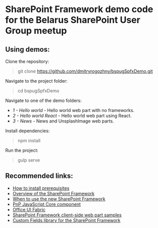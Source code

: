 # SharePoint Framework demo code for the Belarus SharePoint User Group meetup

## Using demos:
Clone the repository: 
> git clone https://github.com/dmitryrogozhny/bspugSpfxDemo.git

Navigate to the project folder:
> cd bspugSpfxDemo

Navigate to one of the demo folders:
* *1 - Hello world* - Hello world web part with no frameworks.
* *2 - Hello world React* - Hello world web part using React.
* *3 - News* - News and UnsplashImage web parts.

Install dependencies:
> npm install

Run the project:
> gulp serve

## Recommended links:
* [How to install prerequisites](https://dev.office.com/sharepoint/docs/spfx/set-up-your-development-environment)
* [Overview of the SharePoint Framework](https://dev.office.com/sharepoint/docs/spfx/sharepoint-framework-overview)
* [When to use the new SharePoint Framework](https://blog.mastykarz.nl/when-use-sharepoint-framework/)
* [PnP JavaScript Core component](https://github.com/SharePoint/PnP-JS-Core)
* [Office UI Fabric](https://dev.office.com/fabric)
* [SharePoint Framework client-side web part samples](https://github.com/SharePoint/sp-dev-fx-webparts)
* [Custom Fields library for the SharePoint Framework](https://github.com/OlivierCC/sp-client-custom-fields/)

